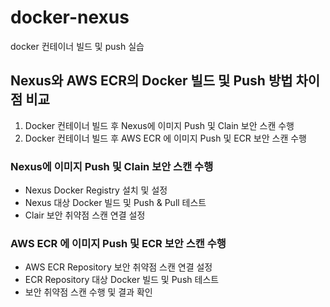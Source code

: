 # docker-nexus
docker 컨테이너 빌드 및 push 실습

## Nexus와 AWS ECR의 Docker 빌드 및 Push 방법 차이점 비교
1. Docker 컨테이너 빌드 후 Nexus에 이미지 Push 및 Clain 보안 스캔 수행
2. Docker 컨테이너 빌드 후 AWS ECR 에 이미지 Push 및 ECR 보안 스캔 수행

### Nexus에 이미지 Push 및 Clain 보안 스캔 수행
- Nexus Docker Registry 설치 및 설정
- Nexus 대상 Docker 빌드 및 Push & Pull 테스트
- Clair 보안 취약점 스캔 연결 설정

### AWS ECR 에 이미지 Push 및 ECR 보안 스캔 수행
- AWS ECR Repository 보안 취약점 스캔 연결 설정
- ECR Repository 대상 Docker 빌드 및 Push 테스트
- 보안 취약점 스캔 수행 및 결과 확인

